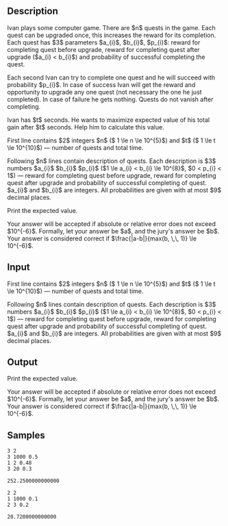 ## Description

<div><p>Ivan plays some computer game. There are $n$ quests in the game. Each quest can be upgraded once, this increases the reward for its completion. Each quest has $3$ parameters $a_{i}$, $b_{i}$, $p_{i}$: reward for completing quest before upgrade, reward for completing quest after upgrade ($a_{i} &lt; b_{i}$) and probability of successful completing the quest.</p><p>Each second Ivan can try to complete one quest and he will succeed with probability $p_{i}$. In case of success Ivan will get the reward and opportunity to upgrade any one quest (not necessary the one he just completed). In case of failure he gets nothing. Quests <span class="tex-font-style-bf">do not vanish</span> after completing.</p><p>Ivan has $t$ seconds. He wants to maximize expected value of his total gain after $t$ seconds. Help him to calculate this value.</p></div><div class="input-specification"><p>First line contains $2$ integers $n$ ($ 1 \le n \le 10^{5}$) and $t$ ($ 1 \le t \le 10^{10}$)&nbsp;— number of quests and total time.</p><p>Following $n$ lines contain description of quests. Each description is $3$ numbers $a_{i}$ $b_{i}$ $p_{i}$ ($1 \le a_{i} &lt; b_{i} \le 10^{8}$, $0 &lt; p_{i} &lt; 1$)&nbsp;— reward for completing quest before upgrade, reward for completing quest after upgrade and probability of successful completing of quest. $a_{i}$ and $b_{i}$ are integers. All probabilities are given with at most $9$ decimal places.</p></div><div class="output-specification"><p>Print the expected value.</p><p>Your answer will be accepted if absolute or relative error does not exceed $10^{-6}$. Formally, let your answer be $a$, and the jury's answer be $b$. Your answer is considered correct if $\frac{|a-b|}{max⁡(b, \,\, 1)} \le 10^{-6}$.</p></div>

## Input

<p>First line contains $2$ integers $n$ ($ 1 \le n \le 10^{5}$) and $t$ ($ 1 \le t \le 10^{10}$)&nbsp;— number of quests and total time.</p><p>Following $n$ lines contain description of quests. Each description is $3$ numbers $a_{i}$ $b_{i}$ $p_{i}$ ($1 \le a_{i} &lt; b_{i} \le 10^{8}$, $0 &lt; p_{i} &lt; 1$)&nbsp;— reward for completing quest before upgrade, reward for completing quest after upgrade and probability of successful completing of quest. $a_{i}$ and $b_{i}$ are integers. All probabilities are given with at most $9$ decimal places.</p>

## Output

<p>Print the expected value.</p><p>Your answer will be accepted if absolute or relative error does not exceed $10^{-6}$. Formally, let your answer be $a$, and the jury's answer be $b$. Your answer is considered correct if $\frac{|a-b|}{max⁡(b, \,\, 1)} \le 10^{-6}$.</p>

## Samples

```input1
3 2
3 1000 0.5
1 2 0.48
3 20 0.3

```

```output1
252.2500000000000

```






```input2
2 2
1 1000 0.1
2 3 0.2

```

```output2
20.7200000000000

```



